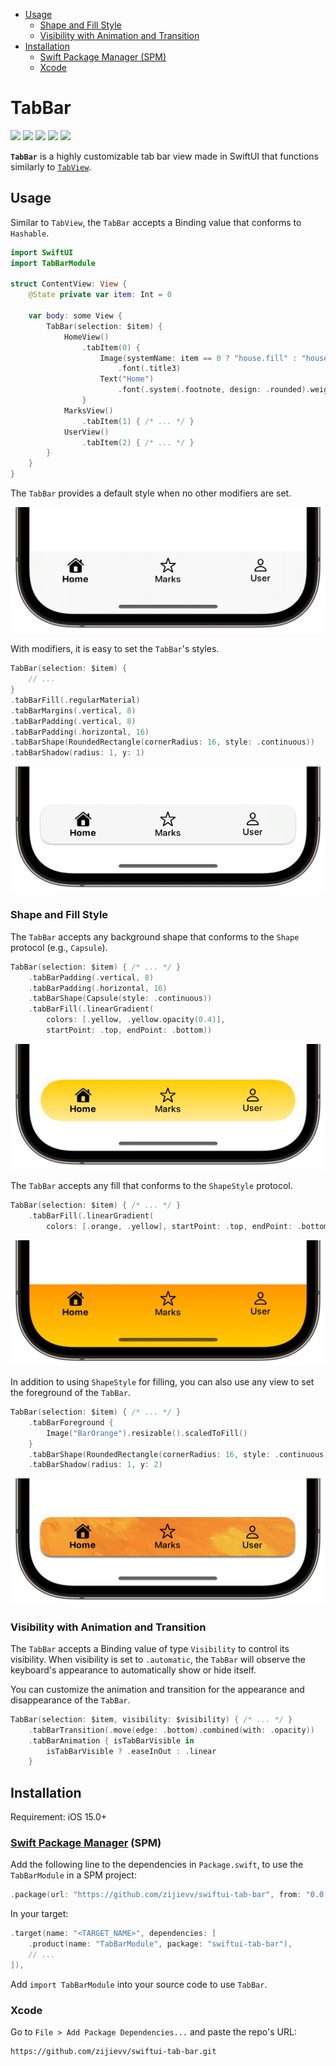 
- [Usage](#usage)
  - [Shape and Fill Style](#shape-and-fill-style)
  - [Visibility with Animation and Transition](#visibility-with-animation-and-transition)
- [Installation](#installation)
  - [Swift Package Manager (SPM)](#swift-package-manager-(spm))
  - [Xcode](#xcode)

# TabBar

<p align="left">
<a href="https://www.swift.org"><img src="https://img.shields.io/badge/Language-Swift%205.5-%23DE5D43"></a>
<a href="https://developer.apple.com/ios/"><img src="https://img.shields.io/badge/Platform-iOS%2015.0%2B-%2359ABE1"></a>
<a href="https://developer.apple.com/documentation/SwiftUI"><img src="https://img.shields.io/badge/Framework-SwiftUI-%233B82F7"></a>
<a href="https://www.swift.org/package-manager/"><img src="https://img.shields.io/badge/SPM-Compatible-%2368CE67"></a>
<a href="https://www.apache.org/licenses/LICENSE-2.0.txt"><img src="https://img.shields.io/badge/License-Apache%202.0-%238E8E93"></a>
</p>

**`TabBar`** is a highly customizable tab bar view made in SwiftUI that functions similarly to [`TabView`](https://developer.apple.com/documentation/swiftui/tabview).

## Usage

Similar to `TabView`, the `TabBar` accepts a Binding value that conforms to `Hashable`.

```swift
import SwiftUI
import TabBarModule

struct ContentView: View {
    @State private var item: Int = 0

    var body: some View {
        TabBar(selection: $item) {
            HomeView()
                .tabItem(0) {
                    Image(systemName: item == 0 ? "house.fill" : "house")
                        .font(.title3)
                    Text("Home")
                        .font(.system(.footnote, design: .rounded).weight(item == 0 ? .bold : .medium))
                }
            MarksView()
                .tabItem(1) { /* ... */ }
            UserView()
                .tabItem(2) { /* ... */ }
        }
    }
}
```

The `TabBar` provides a default style when no other modifiers are set.

<img src="Resources/Images/default-half.png" alt="default-half" style="zoom:50%;" />

With modifiers, it is easy to set the `TabBar`'s styles.

```swift
TabBar(selection: $item) {
    // ...
}
.tabBarFill(.regularMaterial)
.tabBarMargins(.vertical, 8)
.tabBarPadding(.vertical, 8)
.tabBarPadding(.horizontal, 16)
.tabBarShape(RoundedRectangle(cornerRadius: 16, style: .continuous))
.tabBarShadow(radius: 1, y: 1)
```

<img src="Resources/Images/RoundedRectShadow-half.png" alt="RoundedRectShadow-half" style="zoom:50%;" />

### Shape and Fill Style

The `TabBar`  accepts any background shape that conforms to the `Shape` protocol (e.g., `Capsule`).

```swift
TabBar(selection: $item) { /* ... */ }
    .tabBarPadding(.vertical, 8)
    .tabBarPadding(.horizontal, 16)
    .tabBarShape(Capsule(style: .continuous))
    .tabBarFill(.linearGradient(
        colors: [.yellow, .yellow.opacity(0.4)], 
        startPoint: .top, endPoint: .bottom))
```

<img src="Resources/Images/CapsuleGradient-half.png" alt="CapsuleGradient-half" style="zoom:50%;" />

The `TabBar` accepts any fill that conforms to the `ShapeStyle` protocol.

```swift
TabBar(selection: $item) { /* ... */ }
    .tabBarFill(.linearGradient(
        colors: [.orange, .yellow], startPoint: .top, endPoint: .bottom))
```

<img src="Resources/Images/defaultShapeGradient-half.png" alt="defaultShapeGradient-half" style="zoom:50%;" />

In addition to using `ShapeStyle` for filling, you can also use any view to set the foreground of the `TabBar`.

```swift
TabBar(selection: $item) { /* ... */ }
    .tabBarForeground {
        Image("BarOrange").resizable().scaledToFill()
    }
    .tabBarShape(RoundedRectangle(cornerRadius: 16, style: .continuous))
    .tabBarShadow(radius: 1, y: 2)
```

<img src="Resources/Images/ForegroundView-half.png" alt="ForegroundView-half" style="zoom:50%;" />

### Visibility with Animation and Transition

The `TabBar` accepts a Binding value of type `Visibility` to control its visibility. When visibility is set to `.automatic`, the `TabBar` will observe the keyboard's appearance to automatically show or hide itself.

You can customize the animation and transition for the appearance and disappearance of the `TabBar`.

```swift
TabBar(selection: $item, visibility: $visibility) { /* ... */ }
    .tabBarTransition(.move(edge: .bottom).combined(with: .opacity))
    .tabBarAnimation { isTabBarVisible in
        isTabBarVisible ? .easeInOut : .linear
    }
```

## Installation

Requirement: iOS 15.0+

### [Swift Package Manager](https://www.swift.org/package-manager/) (SPM)

Add the following line to the dependencies in `Package.swift`, to use the `TabBarModule` in a SPM project:

```swift
.package(url: "https://github.com/zijievv/swiftui-tab-bar", from: "0.0.1"),
```

 In your target:

```swift
.target(name: "<TARGET_NAME>", dependencies: [
    .product(name: "TabBarModule", package: "swiftui-tab-bar"),
    // ...
]),
```

Add `import TabBarModule` into your source code to use `TabBar`.

### Xcode

Go to `File > Add Package Dependencies...` and paste the repo's URL:

```
https://github.com/zijievv/swiftui-tab-bar.git
```

